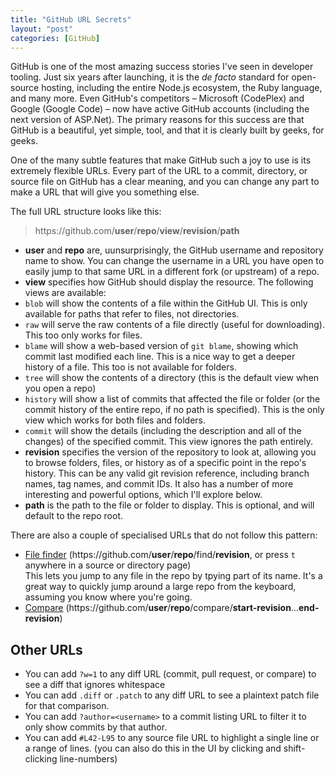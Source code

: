 ```yaml
---
title: "GitHub URL Secrets"
layout: "post"
categories: [GitHub]
---
```


GitHub is one of the most amazing success stories I've seen in developer tooling.  Just six years after launching,  it is the _de facto_ standard for open-source hosting, including the entire Node.js ecosystem, the Ruby language, and many more.  Even GitHub's competitors &ndash; Microsoft (CodePlex) and Google (Google Code) &ndash; now have active GitHub accounts (including the next version of ASP.Net).  The primary reasons for this success are that GitHub is a beautiful, yet simple, tool, and that it is clearly built by geeks, for geeks.

One of the many subtle features that make GitHub such a joy to use is its extremely flexible URLs.  Every part of the URL to a commit, directory, or source file on GitHub has a clear meaning, and you can change any part to make a URL that will give you something else.

The full URL structure looks like this:

> https://&zwj;github.com/**user**/**repo**/**view**/**revision**/**path**

 - **user** and **repo** are, uunsurprisingly, the GitHub username and repository name to show.  You can change the username in a URL you have open to easily jump to that same URL in a different fork (or upstream) of a repo.
 - **view** specifies how GitHub should display the resource.  The following views are available:
  - `blob` will show the contents of a file within the GitHub UI.  This is only available for paths that refer to files, not directories.
  - `raw` will serve the raw contents of a file directly (useful for downloading).  This too only works for files.
  - `blame` will show a web-based version of `git blame`, showing which commit last modified each line.  This is a nice way to get a deeper history of a file.  This too is not available for folders.
  - `tree` will show the contents of a directory (this is the default view when you open a repo)
  - `history` will show a list of commits that affected the file or folder (or the commit history of the entire repo, if no path is specified).  This is the only view which works for both files and folders.
  - `commit` will show the details (including the description and all of the changes) of the specified commit.  This view ignores the path entirely.
 - **revision** specifies the version of the repository to look at, allowing you to browse folders, files, or history as of a specific point in the repo's history.  This can be any valid git revision reference, including branch names, tag names, and commit IDs.  It also has a number of more interesting and powerful options, which I'll explore below.
 - **path** is the path to the file or folder to display.  This is optional, and will default to the repo root.

There are also a couple of specialised URLs that do not follow this pattern:

 - [File finder](https://github.com/blog/793-introducing-the-file-finder) (https://&zwj;github.com/**user**/**repo**/find/**revision**, or press `t` anywhere in a source or directory page)  
   This lets you jump to any file in the repo by tpying part of its name.  It's a great way to quickly jump around a large repo from the keyboard, assuming you know where you're going.
 - [Compare](https://github.com/blog/612-introducing-github-compare-view) (https://&zwj;github.com/**user**/**repo**/compare/**start-revision**...**end-revision**)


## Other URLs
 - You can add `?w=1` to any diff URL (commit, pull request, or compare) to see a diff that ignores whitespace
 - You can add `.diff` or `.patch` to any diff URL to see a plaintext patch file for that comparison.
 - You can add `?author=<username>` to a commit listing URL to filter it to only show commits by that author.	
 - You can add `#L42-L95` to any source file URL to highlight a single line or a range of lines.  (you can also do this in the UI by clicking and shift-clicking line-numbers)